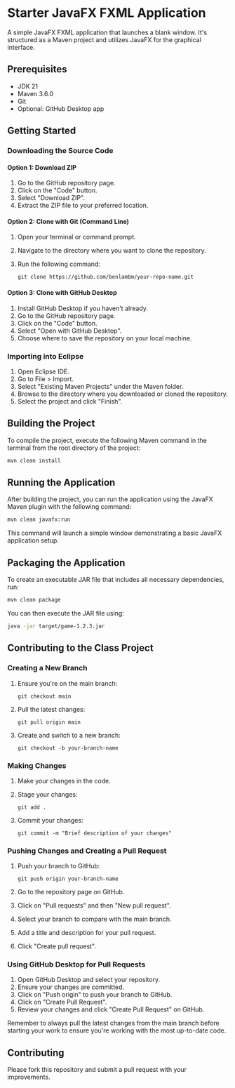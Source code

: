 # Starter JavaFX FXML Application

A simple JavaFX FXML application that launches a blank window. It's structured as a Maven project and utilizes JavaFX for the graphical interface.

## Prerequisites

- JDK 21 
- Maven 3.6.0 
- Git 
- Optional: GitHub Desktop app



## Getting Started

### Downloading the Source Code

#### Option 1: Download ZIP

1. Go to the GitHub repository page.
2. Click on the "Code" button.
3. Select "Download ZIP".
4. Extract the ZIP file to your preferred location.

#### Option 2: Clone with Git (Command Line)

1. Open your terminal or command prompt.
2. Navigate to the directory where you want to clone the repository.
3. Run the following command:
   
   ```
   git clone https://github.com/benlambm/your-repo-name.git
   ```

#### Option 3: Clone with GitHub Desktop

1. Install GitHub Desktop if you haven't already.
2. Go to the GitHub repository page.
3. Click on the "Code" button.
4. Select "Open with GitHub Desktop".
5. Choose where to save the repository on your local machine.

### Importing into Eclipse

1. Open Eclipse IDE.
2. Go to File > Import.
3. Select "Existing Maven Projects" under the Maven folder.
4. Browse to the directory where you downloaded or cloned the repository.
5. Select the project and click "Finish".

## Building the Project

To compile the project, execute the following Maven command in the terminal from the root directory of the project:

```bash
mvn clean install
```

## Running the Application

After building the project, you can run the application using the JavaFX Maven plugin with the following command:

```bash
mvn clean javafx:run
```

This command will launch a simple window demonstrating a basic JavaFX application setup.

## Packaging the Application

To create an executable JAR file that includes all necessary dependencies, run:

```bash
mvn clean package
```

You can then execute the JAR file using:

```bash
java -jar target/game-1.2.3.jar
```

## Contributing to the Class Project

### Creating a New Branch

1. Ensure you're on the main branch:
   
   ```
   git checkout main
   ```
2. Pull the latest changes:
   
   ```
   git pull origin main
   ```
3. Create and switch to a new branch:
   
   ```
   git checkout -b your-branch-name
   ```

### Making Changes

1. Make your changes in the code.
2. Stage your changes:
   
   ```
   git add .
   ```
3. Commit your changes:
   
   ```
   git commit -m "Brief description of your changes"
   ```

### Pushing Changes and Creating a Pull Request

1. Push your branch to GitHub:
   
   ```
   git push origin your-branch-name
   ```
2. Go to the repository page on GitHub.
3. Click on "Pull requests" and then "New pull request".
4. Select your branch to compare with the main branch.
5. Add a title and description for your pull request.
6. Click "Create pull request".

### Using GitHub Desktop for Pull Requests

1. Open GitHub Desktop and select your repository.
2. Ensure your changes are committed.
3. Click on "Push origin" to push your branch to GitHub.
4. Click on "Create Pull Request".
5. Review your changes and click "Create Pull Request" on GitHub.

Remember to always pull the latest changes from the main branch before starting your work to ensure you're working with the most up-to-date code.

## Contributing

Please fork this repository and submit a pull request with your improvements.
